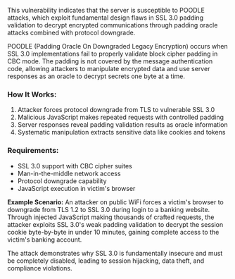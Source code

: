 This vulnerability indicates that the server is susceptible to POODLE attacks, which exploit fundamental design flaws in SSL 3.0 padding validation to decrypt encrypted communications through padding oracle attacks combined with protocol downgrade.

POODLE (Padding Oracle On Downgraded Legacy Encryption) occurs when SSL 3.0 implementations fail to properly validate block cipher padding in CBC mode. The padding is not covered by the message authentication code, allowing attackers to manipulate encrypted data and use server responses as an oracle to decrypt secrets one byte at a time.

### How It Works:
1. Attacker forces protocol downgrade from TLS to vulnerable SSL 3.0
2. Malicious JavaScript makes repeated requests with controlled padding
3. Server responses reveal padding validation results as oracle information  
4. Systematic manipulation extracts sensitive data like cookies and tokens

### Requirements:
- SSL 3.0 support with CBC cipher suites
- Man-in-the-middle network access
- Protocol downgrade capability
- JavaScript execution in victim's browser

**Example Scenario:**
An attacker on public WiFi forces a victim's browser to downgrade from TLS 1.2 to SSL 3.0 during login to a banking website. Through injected JavaScript making thousands of crafted requests, the attacker exploits SSL 3.0's weak padding validation to decrypt the session cookie byte-by-byte in under 10 minutes, gaining complete access to the victim's banking account.

The attack demonstrates why SSL 3.0 is fundamentally insecure and must be completely disabled, leading to session hijacking, data theft, and compliance violations.